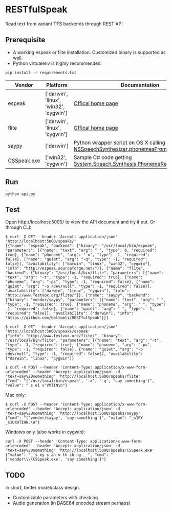 # RESTfulSpeak
Read text from variant TTS backends through REST API

## Prerequisite
* A working espeak or flite installation. Customized binary is supported as well.
* Python virtualenv is highly recommended.

```
pip install -r requirements.txt
```

|Vendor|Platform|Documentation|
|------|--------|-------------|
|espeak|['darwin', 'linux', 'win32', 'cygwin']|[Offical home page](http://espeak.sourceforge.net/)|
|flite|['darwin', 'linux', 'cygwin']|[Offical home page](http://www.festvox.org/flite/)|
|saypy|['darwin']|Python wrapper script on OS X calling [NSSpeechSynthesizer.phonemesFromText](https://developer.apple.com/library/mac/documentation/Cocoa/Reference/ApplicationKit/Classes/NSSpeechSynthesizer_Class/index.html#//apple_ref/occ/instm/NSSpeechSynthesizer/phonemesFromText:)|
|CSSpeak.exe|['win32', 'cygwin']|Sample C# code getting [System.Speech.Synthesis.PhonemeReachedEventArgs](https://msdn.microsoft.com/en-us/library/system.speech.synthesis.phonemereachedeventargs%28v=vs.110%29.aspx)|

## Run
```
python api.py
```

## Test
Open http://localhost:5000/ to view the API document and try it out. Or through CLI:

```
$ curl -X GET --header 'Accept: application/json' 'http://localhost:5000/speaks/'
[{"name": "espeak", "backend": {"binary": "/usr/local/bin/espeak", "parameters": [{"name": "text", "arg": " ", "type": 0, "required": true}, {"name": "phoneme", "arg": "-x", "type": -1, "required": false}, {"name": "quiet", "arg": "-q", "type": -1, "required": false}], "availability": ["darwin", "linux", "win32", "cygwin"], "info": "http://espeak.sourceforge.net/"}}, {"name": "flite", "backend": {"binary": "/usr/local/bin/flite", "parameters": [{"name": "text", "arg": "-t", "type": -1, "required": true}, {"name": "phoneme", "arg": "-ps", "type": -1, "required": false}, {"name": "quiet", "arg": "-o /dev/null", "type": -1, "required": false}], "availability": ["darwin", "linux", "cygwin"], "info": "http://www.festvox.org/flite/"}}, {"name": "saypy", "backend": {"binary": "vendor/saypy", "parameters": [{"name": "text", "arg": " ", "type": -1, "required": true}, {"name": "phoneme", "arg": " ", "type": -1, "required": false}, {"name": "quiet", "arg": " ", "type": -1, "required": false}], "availability": ["darwin"], "info": "https://github.com/boltomli/RESTfulSpeak"}}]

$ curl -X GET --header 'Accept: application/json' 'http://localhost:5000/speaks/espeak'
{"info": "http://www.festvox.org/flite/", "binary": "/usr/local/bin/flite", "parameters": [{"name": "text", "arg": "-t", "type": -1, "required": true}, {"name": "phoneme", "arg": "-ps", "type": -1, "required": false}, {"name": "quiet", "arg": "-o /dev/null", "type": -1, "required": false}], "availability": ["darwin", "linux", "cygwin"]}

$ curl -X POST --header 'Content-Type: application/x-www-form-urlencoded' --header 'Accept: application/json' -d 'text=say%20something' 'http://localhost:5000/speaks/flite'
{"cmd": "['/usr/local/bin/espeak', '-x', '-q', 'say something']", "value": " s'eI s'VmTIN\n"}
```

Mac only:
```
$ curl -X POST --header 'Content-Type: application/x-www-form-urlencoded' --header 'Accept: application/json' -d 'text=say%20something' 'http://localhost:5000/speaks/saypy'
{"cmd": "['vendor/saypy', 'say something']", "value": "_s1EY _s1UXmTIHN.\n"}
```

Windows only (also works in cygwin):
```
curl -X POST --header 'Content-Type: application/x-www-form-urlencoded' --header 'Accept: application/json' -d 'text=say%20something' 'http://localhost:5000/speaks/CSSpeak.exe'
{"value": "_ s ey s ah m th ih ng _ ", "cmd": "['vendor\\\\CSSpeak.exe', 'say something']"}
```

## TODO
In short, better model/class design.
* Customizable parameters with checking
* Audio generation (in BASE64 encoded stream perhaps)
